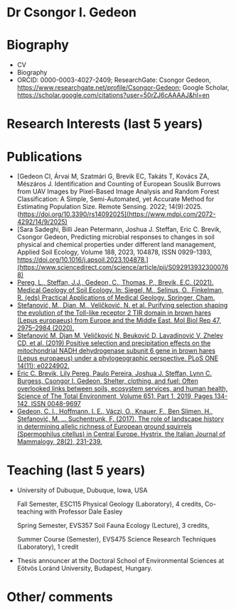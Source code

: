 # Dr Csongor I. Gedeon

# Biography
- CV
- Biography
- ORCID: 0000-0003-4027-2409; ResearchGate: Csongor Gedeon, https://www.researchgate.net/profile/Csongor-Gedeon; Google Scholar, https://scholar.google.com/citations?user=50rZJ6cAAAAJ&hl=en

# Research Interests (last 5 years)

# Publications
- [Gedeon CI, Árvai M, Szatmári G, Brevik EC, Takáts T, Kovács ZA, Mészáros J. Identification and Counting of European Souslik Burrows from UAV Images by Pixel-Based Image Analysis and Random Forest Classification: A Simple, Semi-Automated, yet Accurate Method for Estimating Population Size. Remote Sensing. 2022; 14(9):2025.(https://doi.org/10.3390/rs14092025](https://www.mdpi.com/2072-4292/14/9/2025)
- [Sara Sadeghi, Billi Jean Petermann, Joshua J. Steffan, Eric C. Brevik, Csongor Gedeon, Predicting microbial responses to changes in soil physical and chemical properties under different land management, Applied Soil Ecology, Volume 188, 2023, 104878, ISSN 0929-1393, https://doi.org/10.1016/j.apsoil.2023.104878.](https://www.sciencedirect.com/science/article/pii/S0929139323000768)
- [Pereg, L., Steffan, J.J., Gedeon, C., Thomas, P., Brevik, E.C. (2021). Medical Geology of Soil Ecology. In: Siegel, M., Selinus, O., Finkelman, R. (eds) Practical Applications of Medical Geology. Springer, Cham.](https://doi.org/10.1007/978-3-030-53893-4_12)
- [Stefanović, M., Djan, M., Veličković, N. et al. Purifying selection shaping the evolution of the Toll-like receptor 2 TIR domain in brown hares (Lepus europaeus) from Europe and the Middle East. Mol Biol Rep 47, 2975–2984 (2020).](https://doi.org/10.1007/s11033-020-05382-x)
- [Stefanović M, Djan M, Veličković N, Beuković D, Lavadinović V, Zhelev CD, et al. (2019) Positive selection and precipitation effects on the mitochondrial NADH dehydrogenase subunit 6 gene in brown hares (Lepus europaeus) under a phylogeographic perspective. PLoS ONE 14(11): e0224902.](https://doi.org/10.1371/journal.pone.0224902)
- [Eric C. Brevik, Lily Pereg, Paulo Pereira, Joshua J. Steffan, Lynn C. Burgess, Csongor I. Gedeon, Shelter, clothing, and fuel: Often overlooked links between soils, ecosystem services, and human health, Science of The Total Environment, Volume 651, Part 1, 2019, Pages 134-142, ISSN 0048-9697](https://doi.org/10.1016/j.scitotenv.2018.09.158)
- [Gedeon, C. I., Hoffmann, I. E., Váczi, O., Knauer, F., Ben Slimen, H., Stefanović, M. ... Suchentrunk, F. (2017). The role of landscape history in determining allelic richness of European ground squirrels (Spermophilus citellus) in Central Europe. Hystrix, the Italian Journal of Mammalogy, 28(2), 231-239.](https://doi.org/10.4404/hystrix-28.2-11823)
# Teaching (last 5 years)
- University of Dubuque, Dubuque, Iowa, USA

  Fall Semester, ESC115 Physical Geology (Laboratory), 4 credits, Co-teaching with Professor Dale Easley
  
  Spring Semester, EVS357 Soil Fauna Ecology (Lecture), 3 credits,
  
  Summer Course (Semester), EVS475 Science Research Techniques (Laboratory), 1 credit
- Thesis announcer at the Doctoral School of Environmental Sciences at Eötvös Loránd University, Budapest, Hungary.
  


# Other/ comments
